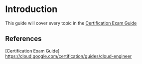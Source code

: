 # Introduction

This guide will cover every topic in the [Certification Exam Guide](#guide) 

## References

[<a name="guide">Certification Exam Guide</a>]  https://cloud.google.com/certification/guides/cloud-engineer

